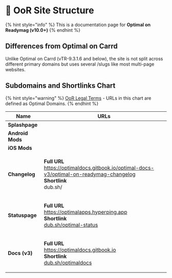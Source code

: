# 🚧 OoR Site Structure

{% hint style="info" %}
This is a documentation page for **Optimal on Readymag (v10.0+)**
{% endhint %}

## Differences from Optimal on Carrd

Unlike Optimal on Carrd (vTR-9.3.1.6 and below), the site is not split across different primary domains but uses several /slugs like most multi-page websites.&#x20;

## Subdomains and Shortlinks Chart&#x20;

{% hint style="warning" %}
[OoR Legal Terms](oor-legal-terms.md) - URLs in this chart are defined as Optimal Domains.
{% endhint %}

| Name             | URLs                                                                                                                                                                                                                                                                                    |
| ---------------- | --------------------------------------------------------------------------------------------------------------------------------------------------------------------------------------------------------------------------------------------------------------------------------------- |
| **Splashpage**   |                                                                                                                                                                                                                                                                                         |
| **Android Mods** |                                                                                                                                                                                                                                                                                         |
| **iOS Mods**     |                                                                                                                                                                                                                                                                                         |
| **Changelog**    | <p><strong>Full URL</strong><br><strong></strong><a href="https://optimaldocs.gitbook.io/optimal-docs-v3/optimal-on-readymag-changelog">https://optimaldocs.gitbook.io/optimal-docs-v3/optimal-on-readymag-changelog</a><br><strong>Shortlink</strong> <br><strong></strong>dub.sh/</p> |
| **Statuspage**   | <p><strong>Full URL</strong><br><strong></strong><a href="https://optimalapps.hyperping.app">https://optimalapps.hyperping.app</a><br><strong>Shortlink</strong><br><a href="https://dub.sh/optimal-status">dub.sh/optimal-status</a></p>                                               |
| **Docs (v3)**    | <p><strong>Full URL</strong><br><strong></strong><a href="https://optimaldocs.gitbook.io">https://optimaldocs.gitbook.io </a><br><strong>Shortlink</strong><br><a href="https://dub.sh/optimaldocs">dub.sh/optimaldocs</a></p>                                                          |

